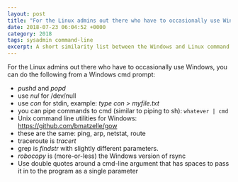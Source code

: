```yaml
---
layout: post
title: "For the Linux admins out there who have to occasionally use Windows..."
date: 2018-07-23 06:04:52 +0000
category: 2018
tags: sysadmin command-line
excerpt: A short similarity list between the Windows and Linux command lines
---
```


For the Linux admins out there who have to occasionally use Windows, you can do the following from a Windows cmd prompt:

* *pushd* and *popd*
* use *nul* for /dev/null
* use *con* for stdin, example: *type con > myfile.txt*
* you can pipe commands to cmd (similar to piping to sh): `whatever | cmd`
* Unix command line utilities for Windows: https://github.com/bmatzelle/gow
* these are the same: ping, arp, netstat, route
* traceroute is *tracert*
* grep is *findstr* with slightly different parameters.
* *robocopy* is (more-or-less) the Windows version of rsync
* Use double quotes around a cmd-line argument that has spaces to pass it in to the program as a single parameter

